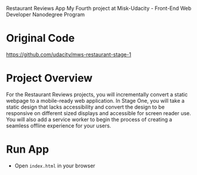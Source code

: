 # 
Restaurant Reviews App
My Fourth project at Misk-Udacity - Front-End Web Developer Nanodegree Program

# Original Code
https://github.com/udacity/mws-restaurant-stage-1

# Project Overview

For the Restaurant Reviews projects, you will incrementally convert a static webpage to a mobile-ready web application. In Stage One, you will take a static design that lacks accessibility and convert the design to be responsive on different sized displays and accessible for screen reader use. You will also add a service worker to begin the process of creating a seamless offline experience for your users.

# Run App
* Open `index.html` in your browser
